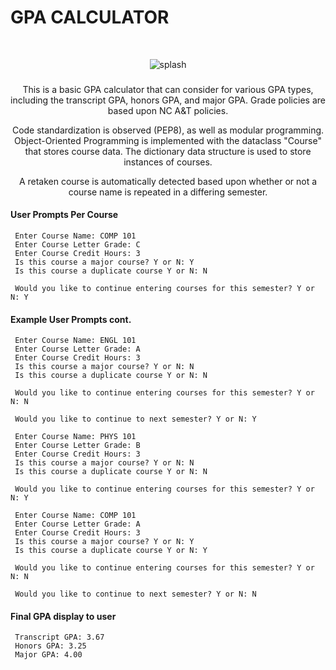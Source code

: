 # GPA CALCULATOR

<br />
<div align="center">

![splash](https://user-images.githubusercontent.com/98237169/212607312-560941ab-135d-4404-a466-972976563efd.png)

<h3 align="center"></h3>

  <p align="center">
This is a basic GPA calculator that can consider for various GPA types, including the transcript GPA, honors GPA, and major GPA. Grade policies are based upon NC A&T policies.

Code standardization is observed (PEP8), as well as modular programming. Object-Oriented Programming is implemented with the dataclass "Course" that stores course data. The dictionary data structure is used to store instances of courses. 

A retaken course is automatically detected based upon whether or not a course name is repeated in a differing semester. 
    <br />
  </p>
</div>

#### User Prompts Per Course

<div align="left">
    
   ```
    Enter Course Name: COMP 101
    Enter Course Letter Grade: C
    Enter Course Credit Hours: 3
    Is this course a major course? Y or N: Y
    Is this course a duplicate course Y or N: N
  
    Would you like to continue entering courses for this semester? Y or N: Y
   ```
  
#### Example User Prompts cont.
  
<div align="left">
  
   ```
    Enter Course Name: ENGL 101
    Enter Course Letter Grade: A
    Enter Course Credit Hours: 3
    Is this course a major course? Y or N: N
    Is this course a duplicate course Y or N: N

    Would you like to continue entering courses for this semester? Y or N: N

    Would you like to continue to next semester? Y or N: Y

    Enter Course Name: PHYS 101
    Enter Course Letter Grade: B
    Enter Course Credit Hours: 3
    Is this course a major course? Y or N: N
    Is this course a duplicate course Y or N: N

    Would you like to continue entering courses for this semester? Y or N: Y

    Enter Course Name: COMP 101
    Enter Course Letter Grade: A
    Enter Course Credit Hours: 3
    Is this course a major course? Y or N: Y
    Is this course a duplicate course Y or N: Y

    Would you like to continue entering courses for this semester? Y or N: N
  
    Would you like to continue to next semester? Y or N: N
   ```
</div>
    
#### Final GPA display to user
  
<div align="left">
  
   ```
    Transcript GPA: 3.67
    Honors GPA: 3.25
    Major GPA: 4.00
   ```

</div>

